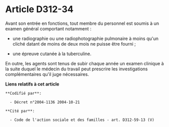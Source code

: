 # Article D312-34

Avant son entrée en fonctions, tout membre du personnel est soumis à un examen général comportant notamment :

- une radiographie ou une radiophotographie pulmonaire à moins qu'un cliché datant de moins de deux mois ne puisse être
fourni ;

- une épreuve cutanée à la tuberculine.

En outre, les agents sont tenus de subir chaque année un examen clinique à la suite duquel le médecin du travail peut
prescrire les investigations complémentaires qu'il juge nécessaires.

**Liens relatifs à cet article**

	**Codifié par**:

	  - Décret n°2004-1136 2004-10-21

	**Cité par**:

	  - Code de l'action sociale et des familles - art. D312-59-13 (V)
